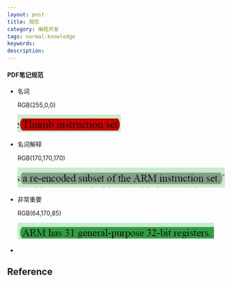 ```yaml
---
layout: post
title: 规范
category: 编程开发
tags: normal-knowledge
keywords: 
description: 
---
```


#### PDF笔记规范

* 名词 
  
  RGB(255,0,0)
  
  ![](/Resources/规范_1.jpg)
  
* 名词解释 
  
  RGB(170,170,170)
  
  ![](/Resources/规范_2.jpg)

* 非常重要 
  
  RGB(64,170,85)
  
  ![](/Resources/规范_3.jpg)
  
* 

## Reference